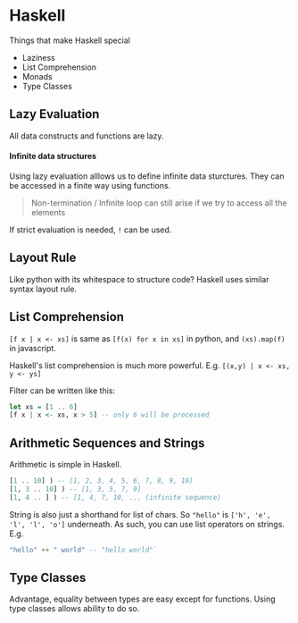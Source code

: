# Haskell
Things that make Haskell special
- Laziness
- List Comprehension
- Monads
- Type Classes

## Lazy Evaluation
All data constructs and functions are lazy.
#### Infinite data structures
Using lazy evaluation alllows us to define infinite data sturctures.
They can be accessed in a finite way using functions.

> Non-termination / Infinite loop can still arise if we try to access all the elements

If strict evaluation is needed, `!` can be used.

## Layout Rule
Like python with its whitespace to structure code? Haskell uses similar syntax layout rule.

## List Comprehension
`[f x | x <- xs]` is same as `[f(x) for x in xs]` in python, and `(xs).map(f)` in javascript.

Haskell's list comprehension is much more powerful. E.g. `[(x,y) | x <- xs, y <- ys]`

Filter can be written like this:
```Haskell
let xs = [1 .. 6]
[f x | x <- xs, x > 5] -- only 6 will be processed
```

## Arithmetic Sequences and Strings
Arithmetic is simple in Haskell.
```Haskell
[1 .. 10] ) -- [1, 2, 3, 4, 5, 6, 7, 8, 9, 10]
[1, 3 .. 10] ) -- [1, 3, 5, 7, 9]
[1, 4 .. ] ) -- [1, 4, 7, 10, ... (infinite sequence)
```

String is also just a shorthand for list of chars. So `"hello"` is `['h', 'e', 'l', 'l', 'o']` underneath. As such, you can use list operators on strings. E.g.

```Haskell
"hello" ++ " world" -- "hello world"`
```

## Type Classes
Advantage, equality between types are easy except for functions. Using type classes allows ability to do so.